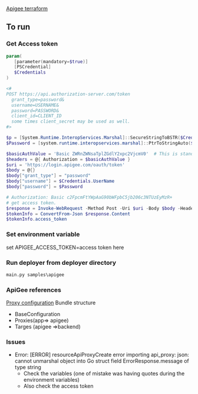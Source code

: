 [Apigee terraform](https://github.com/zambien/terraform-provider-apigee)

## To run

### Get Access token
```powershell
param(
   [parameter(mandatory=$true)]
   [PSCredential]
   $Credentials 
)

<#
POST https://api.authorization-server.com/token
  grant_type=password&
  username=USERNAME&
  password=PASSWORD&
  client_id=CLIENT_ID
  some times client_secret may be used as well.
#>

$p = [System.Runtime.InteropServices.Marshal]::SecureStringToBSTR($Credentials.Password)
$Password = [system.runtime.interopservices.marshal]::PtrToStringAuto($p)

$basicAuthValue = 'Basic ZWRnZWNsaTplZGdlY2xpc2VjcmV0'	# This is standard header Apigee needs it.
$headers = @{ Authorization = $basicAuthValue }
$uri = 'https://login.apigee.com/oauth/token'
$body = @{}
$body["grant_type"] = "password"
$body["username"] = $Credentials.UserName
$body["password"] = $Password 

# Authorization: Basic c2FpcmFtYWpAaG90bWFpbC5jb206c3NTUzEyMzR+
# get access token.
$response = Invoke-WebRequest -Method Post -Uri $uri -Body $body -Headers $headers
$tokenInfo = ConvertFrom-Json $response.Content
$tokenInfo.access_token
```
### Set environment variable
set APIGEE_ACCESS_TOKEN=access token here

### Run deployer from deployer directory
```cmd
main.py samples\apigee
```

### ApiGee references
[Proxy configuration](https://docs.apigee.com/api-platform/reference/api-proxy-configuration-reference)
Bundle structure
  - BaseConfiguration
  - Proxies(app=> apigee)
  - Targes (apigee =>backend)

  ### Issues
  * Error: [ERROR] resourceApiProxyCreate error importing api_proxy: json: cannot unmarshal object into Go struct field ErrorResponse.message of type string
    * Check the variables (one of mistake was having quotes during the environment variables)
    * Also check the access token
